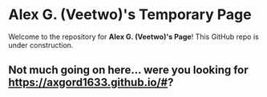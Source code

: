 # Alex G. (Veetwo)'s Temporary Page

Welcome to the repository for **Alex G. (Veetwo)'s Page**! This GitHub repo is under construction.

## Not much going on here... were you looking for https://axgord1633.github.io/#?


